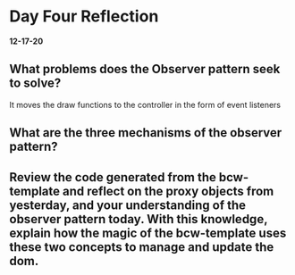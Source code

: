 # Day Four Reflection
__12-17-20__

## What problems does the Observer pattern seek to solve?
It moves the draw functions to the controller in the form of event listeners 

## What are the three mechanisms of the observer pattern?


## Review the code generated from the bcw-template and reflect on the proxy objects from yesterday, and your understanding of the observer pattern today. With this knowledge, explain how the magic of the bcw-template uses these two concepts to manage and update the dom.
